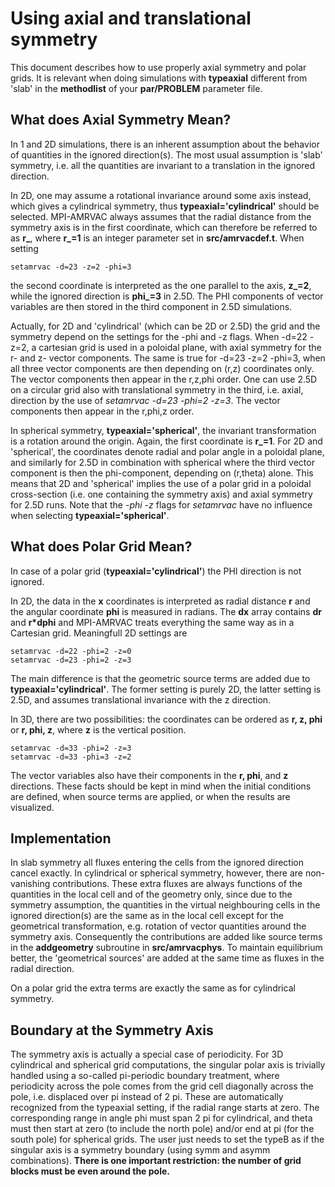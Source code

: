 # Using axial and translational symmetry

This document describes how to use properly axial symmetry and polar grids. It
is relevant when doing simulations with **typeaxial** different from 'slab' in
the **methodlist** of your **par/PROBLEM** parameter file.

## What does Axial Symmetry Mean?

In 1 and 2D simulations, there is an inherent assumption about the behavior of
quantities in the ignored direction(s). The most usual assumption is 'slab'
symmetry, i.e. all the quantities are invariant to a translation in the
ignored direction.

In 2D, one may assume a rotational invariance around some axis instead, which
gives a cylindrical symmetry, thus **typeaxial='cylindrical'** should be
selected. MPI-AMRVAC always assumes that the radial distance from the symmetry
axis is in the first coordinate, which can therefore be referred to as **r_**,
where **r_=1** is an integer parameter set in **src/amrvacdef.t**. When
setting

    
    
    setamrvac -d=23 -z=2 -phi=3
    

the second coordinate is interpreted as the one parallel to the axis,
**z_=2**, while the ignored direction is **phi_=3** in 2.5D. The PHI
components of vector variables are then stored in the third component in 2.5D
simulations.

Actually, for 2D and 'cylindrical' (which can be 2D or 2.5D) the grid and the
symmetry depend on the settings for the -phi and -z flags. When -d=22 -z=2, a
cartesian grid is used in a poloidal plane, with axial symmetry for the r- and
z- vector components. The same is true for -d=23 -z=2 -phi=3, when all three
vector components are then depending on (r,z) coordinates only. The vector
components then appear in the r,z,phi order. One can use 2.5D on a circular
grid also with translational symmetry in the third, i.e. axial, direction by
the use of _setamrvac -d=23 -phi=2 -z=3_. The vector components then appear in
the r,phi,z order.

In spherical symmetry, **typeaxial='spherical'**, the invariant transformation
is a rotation around the origin. Again, the first coordinate is **r_=1**. For
2D and 'spherical', the coordinates denote radial and polar angle in a
poloidal plane, and similarly for 2.5D in combination with spherical where the
third vector component is then the phi-component, depending on (r,theta)
alone. This means that 2D and 'spherical' implies the use of a polar grid in a
poloidal cross-section (i.e. one containing the symmetry axis) and axial
symmetry for 2.5D runs. Note that the _-phi -z_ flags for _setamrvac_ have no
influence when selecting **typeaxial='spherical'**.

## What does Polar Grid Mean?

In case of a polar grid (**typeaxial='cylindrical'**) the PHI direction is not
ignored.

In 2D, the data in the **x** coordinates is interpreted as radial distance
**r** and the angular coordinate **phi** is measured in radians. The **dx**
array contains **dr** and **r*dphi** and MPI-AMRVAC treats everything the same
way as in a Cartesian grid. Meaningfull 2D settings are

    
    
    setamrvac -d=22 -phi=2 -z=0
    setamrvac -d=23 -phi=2 -z=3
    

The main difference is that the geometric source terms are added due to
**typeaxial='cylindrical'**. The former setting is purely 2D, the latter
setting is 2.5D, and assumes translational invariance with the z direction.

In 3D, there are two possibilities: the coordinates can be ordered as **r, z,
phi** or **r, phi, z**, where **z** is the vertical position.

    
    
    setamrvac -d=33 -phi=2 -z=3
    setamrvac -d=33 -phi=3 -z=2
    

The vector variables also have their components in the **r, phi**, and **z**
directions. These facts should be kept in mind when the initial conditions are
defined, when source terms are applied, or when the results are visualized.

## Implementation

In slab symmetry all fluxes entering the cells from the ignored direction
cancel exactly. In cylindrical or spherical symmetry, however, there are non-
vanishing contributions. These extra fluxes are always functions of the
quantities in the local cell and of the geometry only, since due to the
symmetry assumption, the quantities in the virtual neighbouring cells in the
ignored direction(s) are the same as in the local cell except for the
geometrical transformation, e.g. rotation of vector quantities around the
symmetry axis. Consequently the contributions are added like source terms in
the **addgeometry** subroutine in **src/amrvacphys**. To maintain equilibrium
better, the 'geometrical sources' are added at the same time as fluxes in the
radial direction.

On a polar grid the extra terms are exactly the same as for cylindrical
symmetry.

## Boundary at the Symmetry Axis

The symmetry axis is actually a special case of periodicity. For 3D
cylindrical and spherical grid computations, the singular polar axis is
trivially handled using a so-called pi-periodic boundary treatment, where
periodicity across the pole comes from the grid cell diagonally across the
pole, i.e. displaced over pi instead of 2 pi. These are automatically
recognized from the typeaxial setting, if the radial range starts at zero. The
corresponding range in angle phi must span 2 pi for cylindrical, and theta
must then start at zero (to include the north pole) and/or end at pi (for the
south pole) for spherical grids. The user just needs to set the typeB as if
the singular axis is a symmetry boundary (using symm and asymm combinations).
**There is one important restriction: the number of grid blocks must be even
around the pole.**



